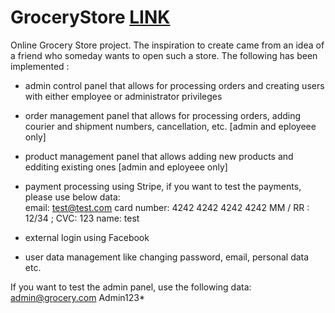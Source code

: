 # GroceryStore <a href="mysite.com">LINK</a>

Online Grocery Store project. The inspiration to create came from an idea of a friend who someday wants to open such a store. The following has been implemented :

- admin control panel that allows for processing orders and creating users with either employee or administrator privileges

- order management panel that allows for processing orders, adding courier and shipment numbers, cancellation, etc. [admin and eployeee only]

- product management panel that allows adding new products and edditing existing ones [admin and eployeee only]

- payment processing using Stripe, if you want to test the payments, please use below data:<br>
email: test@test.com
card number:  4242 4242 4242 4242
MM / RR : 12/34 ; CVC: 123
name: test

- external login using Facebook

- user data management like changing password, email, personal data etc. 

If you want to test the admin panel, use the following data: 
admin@grocery.com
Admin123*





